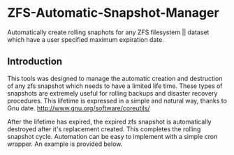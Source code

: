 # ZFS-Automatic-Snapshot-Manager
Automatically create rolling snaphots for any ZFS filesystem || dataset which have a user specified maximum expiration date.

## Introduction

This tools was designed to manage the automatic creation and destruction of any zfs snapshot which needs to have a
limited life time. These types of snapshots are extremely useful for rolling backups and disaster recovery
procedures. This lifetime is expressed in a simple and natural way, thanks to Gnu date.
http://www.gnu.org/software/coreutils/

After the lifetime has expired, the expired zfs snapshot is automatically destroyed after it's replacement created. This completes the rolling snapshot cycle. Automation can be easy to implement with a simple cron wrapper. An example is provided below.

